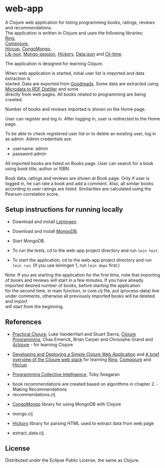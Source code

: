 # web-app

A Clojure web application for listing programming books, ratings, reviews and recommendations.  
The application is written in Clojure and uses the following libraries:  
[Ring](https://github.com/ring-clojure/ring),  
[Compojure](https://github.com/weavejester/compojure),  
[Hiccup](https://github.com/weavejester/hiccup), 
[CongoMongo](https://github.com/aboekhoff/congomongo),  
[Lib-noir](https://github.com/noir-clojure/lib-noir), 
[Mongo-session](https://github.com/amalloy/mongo-session), 
[Hickory](https://github.com/davidsantiago/hickory), 
[Data.json](https://github.com/clojure/data.json) and 
[Clj-time](https://github.com/clj-time/clj-time).
  
The application is designed for learning Clojure.

When web application is started, initial user list is imported and data extraction is  
started. Data are exported from [Goodreads](http://www.goodreads.com/). Some data are 
extracted using [Microdata to RDF Distiller](http://www.w3.org/2012/pyMicrodata/) and some  
directly from web pages. All books related to programming are being crawled.

Number of books and reviews imported is shown on the Home page.

User can register and log in. After logging in, user is redirected to the Home page. 

To be able to check registered user list or to delete an existing user, log in as admin. 
Admin credentials are: 
 - username: admin
 - password admin

All imported books are listed on Books page. User can search for a book using book 
title, author or ISBN. 

Book data, ratings and reviews are shown at Book page. Only if user is logged in, he 
can rate a book and add a comment. Also, all similar books according to user ratings are 
listed. Similarities are calculated using the Pearson correlation score. 
	
## Setup instructions for running locally

* Download and install [Leiningen](https://github.com/technomancy/leiningen).

* Download and install [MongoDB](http://www.mongodb.org/). 

* Start MongoDB.

* To run the tests, cd to the web-app project directory and run `lein test`.

* To start the application, cd to the web-app project directory and run `lein run`.
(If you use leiningen 1, run `lein deps` first.)

Note: If you are starting the application for the first time, note that importing 
of books and reviews will start in a few minutes. 
If you have already imported desired number of books, before starting the application  
for the second time, in main function, in core.clj file, put (process-data) line 
under comments, otherwise all previously imported books will be deleted and import   
will start from the beginning.

## References

* [Practical Clojure](http://www.amazon.com/Practical-Clojure-Experts-Voice-Source/dp/1430272317), Luke VanderHart and Stuart Sierra, 
[Clojure Programming](http://www.amazon.com/Clojure-Programming-Chas-Emerick/dp/1449394701), Chas Emerick, Brian Carper and Chrisophe Grand and 
[4clojure](http://www.4clojure.com/) - for learning Clojure
  
* [Developing and Deploying a Simple Clojure Web Application](http://mmcgrana.github.io/2010/07/develop-deploy-clojure-web-applications.html) and 
[A brief overview of the Clojure web stack](http://brehaut.net/blog/2011/ring_introduction) 
for learning 
[Ring](https://github.com/ring-clojure/ring), 
[Compojure](https://github.com/weavejester/compojure) and 
[Hiccup](https://github.com/weavejester/hiccup)

* [Programming Collective Intelligence](http://www.amazon.com/Programming-Collective-Intelligence-Building-Applications/dp/0596529325), Toby Seagaran 
- book recommendations are created based on algorithms in chapter 2. - Making Recommendations 
- recommendations.clj
  
* [CongoMongo](https://github.com/aboekhoff/congomongo) library for using MongoDB with Clojure 
- mongo.clj

* [Hickory](https://github.com/davidsantiago/hickory) library for parsing HTML used to extract data from web page 
- extract_data.clj.

## License

Distributed under the Eclipse Public License, the same as Clojure.
